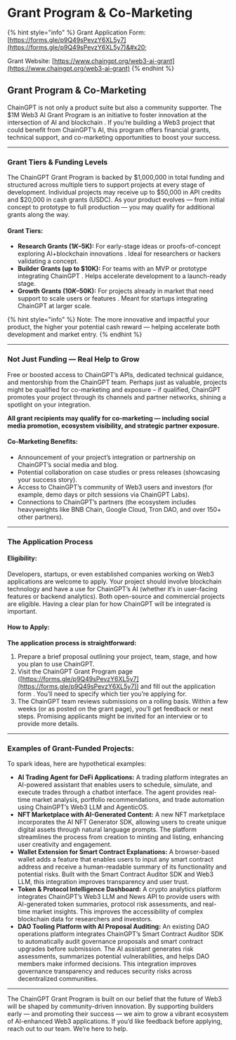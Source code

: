 # Grant Program & Co-Marketing

{% hint style="info" %}
Grant Application Form: [https://forms.gle/p9Q49sPevzY6XL5y7](https://forms.gle/p9Q49sPevzY6XL5y7)&#x20;

Grant Website: [https://www.chaingpt.org/web3-ai-grant](https://www.chaingpt.org/web3-ai-grant)
{% endhint %}

## Grant Program & Co-Marketing

ChainGPT is not only a product suite but also a community supporter. The $1M Web3 AI Grant Program is an initiative to foster innovation at the intersection of AI and blockchain . If you’re building a Web3 project that could benefit from ChainGPT’s AI, this program offers financial grants, technical support, and co-marketing opportunities to boost your success.

***

### Grant Tiers & Funding Levels

The ChainGPT Grant Program is backed by $1,000,000 in total funding and structured across multiple tiers to support projects at every stage of development. Individual projects may receive up to $50,000 in API credits and $20,000 in cash grants (USDC). As your product evolves — from initial concept to prototype to full production — you may qualify for additional grants along the way.

#### Grant Tiers:

* **Research Grants ($1K–$5K):** For early-stage ideas or proofs-of-concept exploring AI+blockchain innovations . Ideal for researchers or hackers validating a concept.
* **Builder Grants (up to $10K):** For teams with an MVP or prototype integrating ChainGPT . Helps accelerate development to a launch-ready stage.
* **Growth Grants ($10K–$50K):** For projects already in market that need support to scale users or features . Meant for startups integrating ChainGPT at larger scale.

{% hint style="info" %}
Note: The more innovative and impactful your product, the higher your potential cash reward — helping accelerate both development and market entry.
{% endhint %}

***

### Not Just Funding — Real Help to Grow

Free or boosted access to ChainGPT’s APIs, dedicated technical guidance, and mentorship from the ChainGPT team. Perhaps just as valuable, projects might be qualified for co-marketing and exposure – if qualified, ChainGPT promotes your project through its channels and partner networks, shining a spotlight on your integration.&#x20;

**All grant recipients may qualify for co-marketing — including social media promotion, ecosystem visibility, and strategic partner exposure.**

#### **Co-Marketing Benefits:**

* Announcement of your project’s integration or partnership on ChainGPT’s social media and blog.
* Potential collaboration on case studies or press releases (showcasing your success story).
* Access to ChainGPT’s community of Web3 users and investors (for example, demo days or pitch sessions via ChainGPT Labs).
* Connections to ChainGPT’s partners (the ecosystem includes heavyweights like BNB Chain, Google Cloud, Tron DAO, and over 150+ other partners).

***

### The Application Process

#### **Eligibility:**&#x20;

Developers, startups, or even established companies working on Web3 applications are welcome to apply. Your project should involve blockchain technology and have a use for ChainGPT’s AI (whether it’s in user-facing features or backend analytics). Both open-source and commercial projects are eligible. Having a clear plan for how ChainGPT will be integrated is important.

#### **How to Apply:**&#x20;

**The application process is straightforward:**

1. Prepare a brief proposal outlining your project, team, stage, and how you plan to use ChainGPT.
2. Visit the ChainGPT Grant Program page ([https://forms.gle/p9Q49sPevzY6XL5y7](https://forms.gle/p9Q49sPevzY6XL5y7)) and fill out the application form . You’ll need to specify which tier you’re applying for.
3. The ChainGPT team reviews submissions on a rolling basis. Within a few weeks (or as posted on the grant page), you’ll get feedback or next steps. Promising applicants might be invited for an interview or to provide more details.

***

### Examples of Grant-Funded Projects:&#x20;

To spark ideas, here are hypothetical examples:

* **AI Trading Agent for DeFi Applications:** A trading platform integrates an AI-powered assistant that enables users to schedule, simulate, and execute trades through a chatbot interface. The agent provides real-time market analysis, portfolio recommendations, and trade automation using ChainGPT’s Web3 LLM and AgenticOS.
* **NFT Marketplace with AI-Generated Content:** A new NFT marketplace incorporates the AI NFT Generator SDK, allowing users to create unique digital assets through natural language prompts. The platform streamlines the process from creation to minting and listing, enhancing user creativity and engagement.
* **Wallet Extension for Smart Contract Explanations:** A browser-based wallet adds a feature that enables users to input any smart contract address and receive a human-readable summary of its functionality and potential risks. Built with the Smart Contract Auditor SDK and Web3 LLM, this integration improves transparency and user trust.
* **Token & Protocol Intelligence Dashboard:** A crypto analytics platform integrates ChainGPT’s Web3 LLM and News API to provide users with AI-generated token summaries, protocol risk assessments, and real-time market insights. This improves the accessibility of complex blockchain data for researchers and investors.
* **DAO Tooling Platform with AI Proposal Auditing:** An existing DAO operations platform integrates ChainGPT’s Smart Contract Auditor SDK to automatically audit governance proposals and smart contract upgrades before submission. The AI assistant generates risk assessments, summarizes potential vulnerabilities, and helps DAO members make informed decisions. This integration improves governance transparency and reduces security risks across decentralized communities.

***

The ChainGPT Grant Program is built on our belief that the future of Web3 will be shaped by community-driven innovation. By supporting builders early — and promoting their success — we aim to grow a vibrant ecosystem of AI-enhanced Web3 applications. If you’d like feedback before applying, reach out to our team. We’re here to help.
